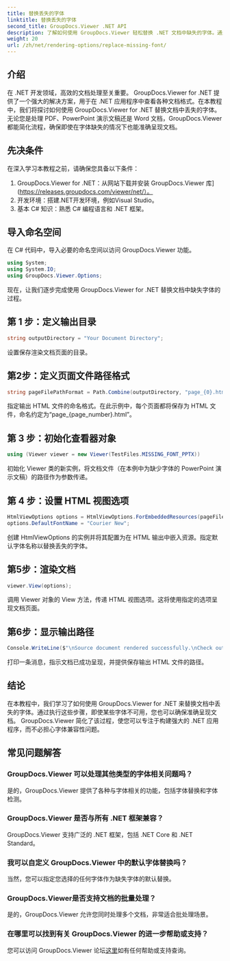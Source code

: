 ```yaml
---
title: 替换丢失的字体
linktitle: 替换丢失的字体
second_title: GroupDocs.Viewer .NET API
description: 了解如何使用 GroupDocs.Viewer 轻松替换 .NET 文档中缺失的字体。通过简单的步骤确保准确的渲染。
weight: 20
url: /zh/net/rendering-options/replace-missing-font/
---
```

## 介绍
在 .NET 开发领域，高效的文档处理至关重要。 GroupDocs.Viewer for .NET 提供了一个强大的解决方案，用于在 .NET 应用程序中查看各种文档格式。在本教程中，我们将探讨如何使用 GroupDocs.Viewer for .NET 替换文档中丢失的字体。无论您是处理 PDF、PowerPoint 演示文稿还是 Word 文档，GroupDocs.Viewer 都能简化流程，确保即使在字体缺失的情况下也能准确呈现文档。
## 先决条件
在深入学习本教程之前，请确保您具备以下条件：
1. GroupDocs.Viewer for .NET：从网站下载并安装 GroupDocs.Viewer 库](https://releases.groupdocs.com/viewer/net/）。
2. 开发环境：搭建.NET开发环境，例如Visual Studio。
3. 基本 C# 知识：熟悉 C# 编程语言和 .NET 框架。

## 导入命名空间
在 C# 代码中，导入必要的命名空间以访问 GroupDocs.Viewer 功能。

```csharp
using System;
using System.IO;
using GroupDocs.Viewer.Options;
```

现在，让我们逐步完成使用 GroupDocs.Viewer for .NET 替换文档中缺失字体的过程。
## 第 1 步：定义输出目录
```csharp
string outputDirectory = "Your Document Directory";
```
设置保存渲染文档页面的目录。
## 第2步：定义页面文件路径格式
```csharp
string pageFilePathFormat = Path.Combine(outputDirectory, "page_{0}.html");
```
指定输出 HTML 文件的命名格式。在此示例中，每个页面都将保存为 HTML 文件，命名约定为“page_{page_number}.html”。
## 第 3 步：初始化查看器对象
```csharp
using (Viewer viewer = new Viewer(TestFiles.MISSING_FONT_PPTX))
```
初始化 Viewer 类的新实例，将文档文件（在本例中为缺少字体的 PowerPoint 演示文稿）的路径作为参数传递。
## 第 4 步：设置 HTML 视图选项
```csharp
HtmlViewOptions options = HtmlViewOptions.ForEmbeddedResources(pageFilePathFormat);
options.DefaultFontName = "Courier New";
```
创建 HtmlViewOptions 的实例并将其配置为在 HTML 输出中嵌入资源。指定默认字体名称以替换丢失的字体。
## 第5步：渲染文档
```csharp
viewer.View(options);
```
调用 Viewer 对象的 View 方法，传递 HTML 视图选项。这将使用指定的选项呈现文档页面。
## 第6步：显示输出路径
```csharp
Console.WriteLine($"\nSource document rendered successfully.\nCheck output in {outputDirectory}.");
```
打印一条消息，指示文档已成功呈现，并提供保存输出 HTML 文件的路径。

## 结论
在本教程中，我们学习了如何使用 GroupDocs.Viewer for .NET 来替换文档中丢失的字体。通过执行这些步骤，即使某些字体不可用，您也可以确保准确呈现文档。 GroupDocs.Viewer 简化了该过程，使您可以专注于构建强大的 .NET 应用程序，而不必担心字体兼容性问题。
## 常见问题解答
### GroupDocs.Viewer 可以处理其他类型的字体相关问题吗？
是的，GroupDocs.Viewer 提供了各种与字体相关的功能，包括字体替换和字体检测。
### GroupDocs.Viewer 是否与所有 .NET 框架兼容？
GroupDocs.Viewer 支持广泛的 .NET 框架，包括 .NET Core 和 .NET Standard。
### 我可以自定义 GroupDocs.Viewer 中的默认字体替换吗？
当然，您可以指定您选择的任何字体作为缺失字体的默认替换。
### GroupDocs.Viewer是否支持文档的批量处理？
是的，GroupDocs.Viewer 允许您同时处理多个文档，非常适合批处理场景。
### 在哪里可以找到有关 GroupDocs.Viewer 的进一步帮助或支持？
您可以访问 GroupDocs.Viewer 论坛[这里](https://forum.groupdocs.com/c/viewer/9)如有任何帮助或支持查询。